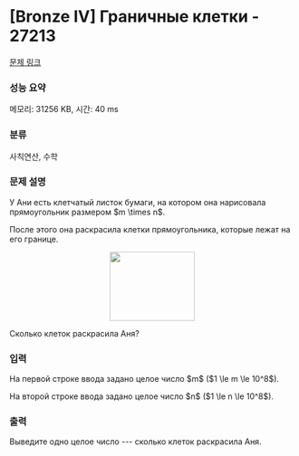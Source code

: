 # [Bronze IV] Граничные клетки - 27213 

[문제 링크](https://www.acmicpc.net/problem/27213) 

### 성능 요약

메모리: 31256 KB, 시간: 40 ms

### 분류

사칙연산, 수학

### 문제 설명

<p>У Ани есть клетчатый листок бумаги, на котором она нарисовала прямоугольник размером $m \times n$.</p>

<p>После этого она раскрасила клетки прямоугольника, которые лежат на его границе.</p>

<p style="text-align: center;"><img alt="" src="" style="width: 150px; height: 122px;"></p>

<p>Сколько клеток раскрасила Аня?</p>

### 입력 

 <p>На первой строке ввода задано целое число $m$ ($1 \le m \le 10^8$).</p>

<p>На второй строке ввода задано целое число $n$ ($1 \le n \le 10^8$).</p>

### 출력 

 <p>Выведите одно целое число --- сколько клеток раскрасила Аня.</p>

